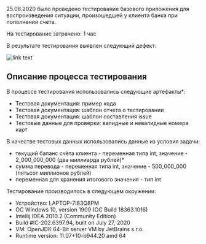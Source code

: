 25.08.2020 было проведено тестирование базового приложения для воспроизведения ситуации, произошедшей у клиента банка при пополнении счета.

На тестирование затрачено: 1 час

В результате тестирования выявлен следующий дефект:

![link text](https://github.com/dianest/MoneyTransfer/issues/1)

## Описание процесса тестирования

В процессе тестирования использовались следующие артефакты*:
* Тестовая документация: пример кода 
* Тестовая документация: шаблон отчета о тестировании
* Тестовая документация: шаблон составления issue
* Тестовые данные для проверки: валидные и невалидные номера карт


В качестве тестовых данных использовались данные из условия задачи:
* текущий баланс счёта клиента - переменная типа int, значение - 2_000_000_000 (два миллиарда рублей)*
* сумма перевода - переменная типа int, значение - 500_000_000 (пятьсот миллионов рублей)
* переменная для хранения итогового значения - тип int



Тестирование производилось в следующем окружении:
* Устройство: LAPTOP-7I83Q8PM
* OC Windows 10, version 1909 (OC Build 18363.1016)
* Intellij IDEA 2010.2 (Community Edition)
* Build #IC-202.6397.94, built on July 27, 2020
* VM: OpenJDK 64-Bit server VM by JetBrains s.r.o.
* Runtime version: 11.07+10-b944.20 amd 64
